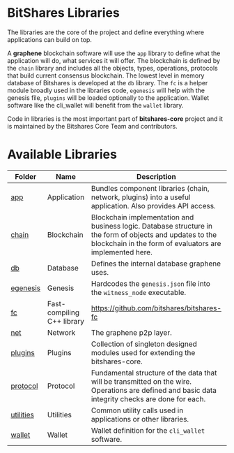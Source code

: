 # BitShares Libraries

The libraries are the core of the project and define everything where applications can build on top.

A **graphene** blockchain software will use the `app` library to define what the application will do, what services it will offer. The blockchain is defined by the `chain` library and includes all the objects, types, operations, protocols that build current consensus blockchain. The lowest level in memory database of Bitshares is developed at the `db` library. The `fc` is a helper module broadly used in the libraries code, `egenesis` will help with the genesis file, `plugins` will be loaded optionally to the application. Wallet software like the cli_wallet will benefit from the `wallet` library.

Code in libraries is the most important part of **bitshares-core** project and it is maintained by the Bitshares Core Team and contributors.
# Available Libraries

Folder | Name | Description | Status
---|---|---|---
[app](app) | Application | Bundles component libraries (chain, network, plugins) into a useful application. Also provides API access. | Active 
[chain](chain) | Blockchain | Blockchain implementation and business logic. Database structure in the form of objects and updates to the blockchain in the form of evaluators are implemented here. | Active 
[db](db) | Database | Defines the internal database graphene uses. | Active 
[egenesis](egenesis) | Genesis | Hardcodes the `genesis.json` file into the `witness_node` executable.| Active
[fc](fc) | Fast-compiling C++ library | https://github.com/bitshares/bitshares-fc | Active 
[net](net) | Network | The graphene p2p layer. | Active 
[plugins](plugins) | Plugins | Collection of singleton designed modules used for extending the bitshares-core.  | Active 
[protocol](protocol) | Protocol | Fundamental structure of the data that will be transmitted on the wire. Operations are defined and basic data integrity checks are done for each.  | Active 
[utilities](utilities) | Utilities | Common utility calls used in applications or other libraries. | Active 
[wallet](wallet) | Wallet | Wallet definition for the `cli_wallet` software. | Active

